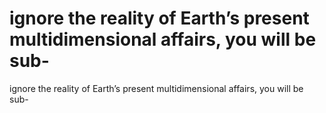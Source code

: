 # ignore the reality of Earth’s present multidimensional affairs, you will be sub-

ignore the reality of Earth’s present multidimensional affairs, you will be sub-